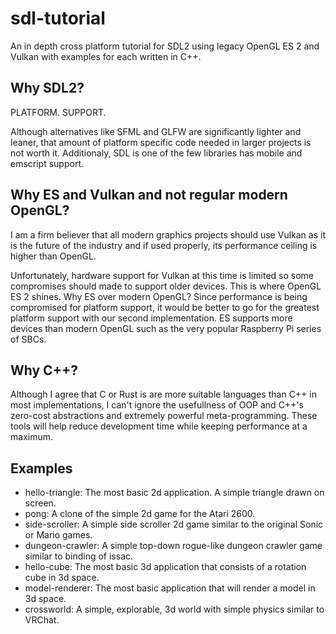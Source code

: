 # sdl-tutorial
An in depth cross platform tutorial for SDL2 using legacy OpenGL ES 2 and Vulkan with examples for each written in C++. 

## Why SDL2?
PLATFORM. SUPPORT.

Although alternatives like SFML and GLFW are significantly lighter and leaner, that amount of platform specific code needed in larger projects is not worth it. Additionaly, SDL is one of the few libraries has mobile and emscript support.

## Why ES and Vulkan and not regular modern OpenGL?
I am a firm believer that all modern graphics projects should use Vulkan as it is the future of the industry and if used properly, its performance ceiling is higher than OpenGL.

Unfortunately, hardware support for Vulkan at this time is limited so some compromises should made to support older devices. This is where OpenGL ES 2 shines. Why ES over modern OpenGL? Since performance is being compromised for platform support, it would be better to go for the greatest platform support with our second implementation. ES supports more devices than modern OpenGL such as the very popular Raspberry Pi series of SBCs.

## Why C++?
Although I agree that C or Rust is are more suitable languages than C++ in most implementations, I can't ignore the usefullness of OOP and C++'s zero-cost abstractions and extremely powerful meta-programming. These tools will help reduce development time while keeping performance at a maximum.

## Examples
- hello-triangle: The most basic 2d application. A simple triangle drawn on screen.
- pong: A clone of the simple 2d game for the Atari 2600.
- side-scroller: A simple side scroller 2d game similar to the original Sonic or Mario games.
- dungeon-crawler: A simple top-down rogue-like dungeon crawler game similar to binding of issac.
- hello-cube: The most basic 3d application that consists of a rotation cube in 3d space.
- model-renderer: The most basic application that will render a model in 3d space.
- crossworld: A simple, explorable, 3d world with simple physics similar to VRChat.

